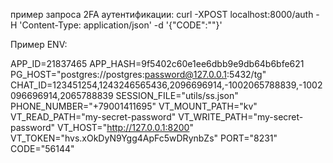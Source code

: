 пример запроса 2FA аутентификации: curl -XPOST localhost:8000/auth -H 'Content-Type: application/json' -d '{"CODE":""}'

Пример ENV:

APP_ID=21837465
APP_HASH=9f5402c60e1ee6dbb9e9db64b6bfe621
PG_HOST="postgres://postgres:password@127.0.0.1:5432/tg"
CHAT_ID=123451254,1243246565436,2096696914,-1002065788839,-1002096696914,2065788839
SESSION_FILE="utils/ss.json"
PHONE_NUMBER="+79001411695"
VT_MOUNT_PATH="kv"
VT_READ_PATH="my-secret-password"
VT_WRITE_PATH="my-secret-password"
VT_HOST="http://127.0.0.1:8200"
VT_TOKEN="hvs.xOkDyN9Ygg4ApFc5wDRynbZs"
PORT="8231"
CODE="56144"